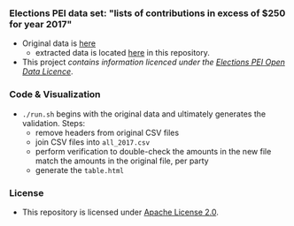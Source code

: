
### Elections PEI data set: "lists of contributions in excess of $250 for year 2017"

* Original data is [here](http://www.electionspei.ca/index.php?number=1046908&lang=E)
    * extracted data is located [here](data/original) in this repository.
* This project _contains information licenced under the [Elections PEI Open Data Licence](href="http://www.gov.pe.ca/photos/original/EPEI_ODLICENCE.pdf)_. 

### Code & Visualization

* `./run.sh` begins with the original data and ultimately generates the validation. Steps:
    * remove headers from original CSV files
    * join CSV files into `all_2017.csv`
    * perform verification to double-check the amounts in the new file match the amounts in the original file, per party
    * generate the `table.html`
 
### License

* This repository is licensed under [Apache License 2.0](https://github.com/peidevs/OpenData/blob/master/LICENSE).
